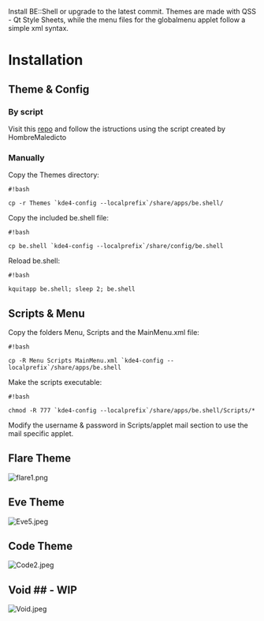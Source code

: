 Install BE::Shell or upgrade to the latest commit. Themes are made with QSS - Qt Style Sheets, while the menu files for the globalmenu applet follow a simple xml syntax.

# **Installation** #
## **Theme & Config** ##

### **By script** ###
Visit this [repo](https://github.com/Hombremaledicto/be.shell) and follow the istructions using the script created by HombreMaledicto

### **Manually** ###
Copy the Themes directory:

```
#!bash

cp -r Themes `kde4-config --localprefix`/share/apps/be.shell/
```

Copy the included be.shell file:

```
#!bash

cp be.shell `kde4-config --localprefix`/share/config/be.shell
```

Reload be.shell:

```
#!bash

kquitapp be.shell; sleep 2; be.shell
```


## **Scripts & Menu** ##
Copy the folders Menu, Scripts and the MainMenu.xml file:

```
#!bash

cp -R Menu Scripts MainMenu.xml `kde4-config --localprefix`/share/apps/be.shell
```

Make the scripts executable:

```
#!bash

chmod -R 777 `kde4-config --localprefix`/share/apps/be.shell/Scripts/*
```

Modify the username & password in Scripts/applet mail section to use the mail specific applet.



## **Flare Theme** ##

![flare1.png](https://bitbucket.org/repo/EynnxG/images/3890305617-flare1.png)

## **Eve Theme** ##

![Eve5.jpeg](https://bitbucket.org/repo/EynnxG/images/1532914547-Eve5.jpeg)

## **Code Theme** ##

![Code2.jpeg](https://bitbucket.org/repo/EynnxG/images/486403133-Code2.jpeg)

## **Void** ## - WIP

![Void.jpeg](https://bitbucket.org/repo/EynnxG/images/3870331486-Void.jpeg)
